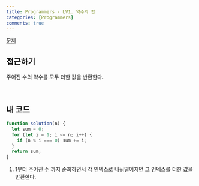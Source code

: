 ```yaml
---
title: Programmers - LV1. 약수의 합
categories: [Programmers]
comments: true
---
```


[문제](https://programmers.co.kr/learn/courses/30/lessons/12928)

## 접근하기

주어진 수의 약수를 모두 더한 값을 반환한다.

<br>

## 내 코드

```js
function solution(n) {
  let sum = 0;
  for (let i = 1; i <= n; i++) {
    if (n % i === 0) sum += i;
  }
  return sum;
}
```

1. 1부터 주어진 수 까지 순회하면서 각 인덱스로 나눠떨어지면 그 인덱스를 더한 값을 반환한다.
